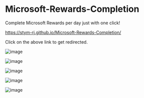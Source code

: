 # Microsoft-Rewards-Completion

Complete Microsoft Rewards per day just with one click!

https://stym-rj.github.io/Microsoft-Rewards-Completion/

Click on the above link to get redirected.

![image](https://user-images.githubusercontent.com/62481122/223838159-62abb7d7-9425-4a2c-b3d5-14f5d9476543.png)

![image](https://user-images.githubusercontent.com/62481122/223838811-d01bafaf-f613-466e-bdd0-3ab2bff2cc7f.png)

![image](https://user-images.githubusercontent.com/62481122/223839423-4aecfac9-bafc-468e-9f7a-63883b72d363.png)

![image](https://user-images.githubusercontent.com/62481122/223839925-59456017-4cb8-46fd-b497-54a794004a17.png)

![image](https://user-images.githubusercontent.com/62481122/223840294-e60111df-54bc-4ae8-9659-efc85580d266.png)

